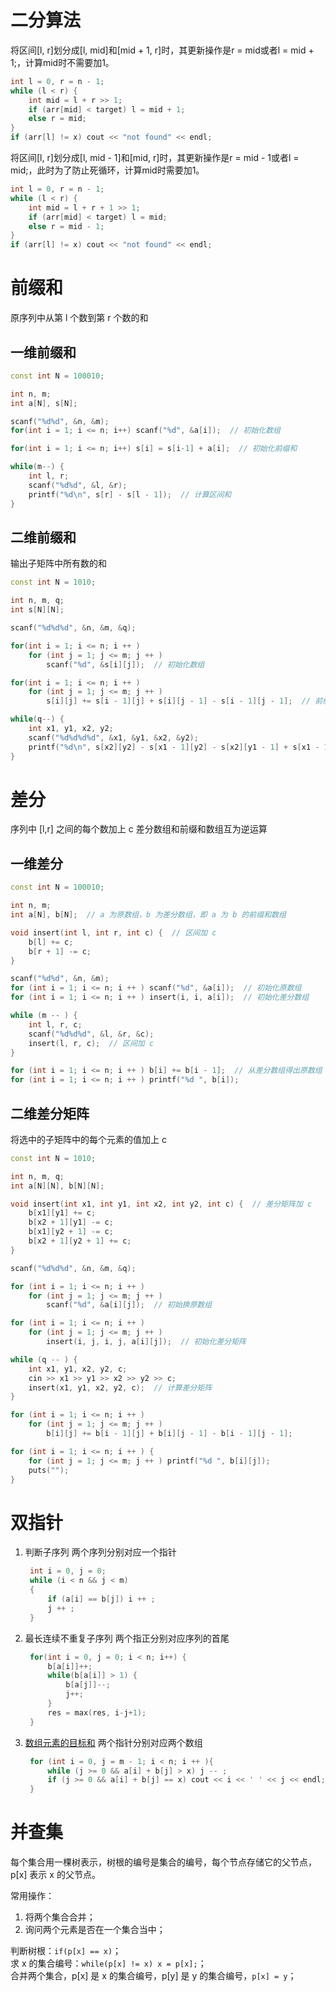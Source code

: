 # 二分算法

将区间[l, r]划分成[l, mid]和[mid + 1, r]时，其更新操作是r = mid或者l = mid + 1;，计算mid时不需要加1。
```cpp
int l = 0, r = n - 1;
while (l < r) {
    int mid = l + r >> 1;
    if (arr[mid] < target) l = mid + 1;
    else r = mid;
}
if (arr[l] != x) cout << "not found" << endl;
```

将区间[l, r]划分成[l, mid - 1]和[mid, r]时，其更新操作是r = mid - 1或者l = mid;，此时为了防止死循环，计算mid时需要加1。
```cpp
int l = 0, r = n - 1;
while (l < r) {
    int mid = l + r + 1 >> 1;
    if (arr[mid] < target) l = mid;
    else r = mid - 1;
}
if (arr[l] != x) cout << "not found" << endl;
```


# 前缀和
原序列中从第 l 个数到第 r 个数的和

## 一维前缀和
```cpp
const int N = 100010;

int n, m;
int a[N], s[N];

scanf("%d%d", &n, &m);
for(int i = 1; i <= n; i++) scanf("%d", &a[i]);  // 初始化数组

for(int i = 1; i <= n; i++) s[i] = s[i-1] + a[i];  // 初始化前缀和

while(m--) {
    int l, r;
    scanf("%d%d", &l, &r);
    printf("%d\n", s[r] - s[l - 1]);  // 计算区间和
}
```

## 二维前缀和

输出子矩阵中所有数的和
```cpp
const int N = 1010;

int n, m, q;
int s[N][N];

scanf("%d%d%d", &n, &m, &q);

for(int i = 1; i <= n; i ++ )
    for (int j = 1; j <= m; j ++ )
        scanf("%d", &s[i][j]);  // 初始化数组

for(int i = 1; i <= n; i ++ )
    for (int j = 1; j <= m; j ++ )
        s[i][j] += s[i - 1][j] + s[i][j - 1] - s[i - 1][j - 1];  // 前缀和初始化

while(q--) {
    int x1, y1, x2, y2;
    scanf("%d%d%d%d", &x1, &y1, &x2, &y2);
    printf("%d\n", s[x2][y2] - s[x1 - 1][y2] - s[x2][y1 - 1] + s[x1 - 1][y1 - 1]);  // 计算区间和
}
```


# 差分
序列中 [l,r] 之间的每个数加上 c
差分数组和前缀和数组互为逆运算

## 一维差分
```cpp
const int N = 100010;

int n, m;
int a[N], b[N];  // a 为原数组，b 为差分数组，即 a 为 b 的前缀和数组

void insert(int l, int r, int c) {  // 区间加 c
    b[l] += c;
    b[r + 1] -= c;
}

scanf("%d%d", &n, &m);
for (int i = 1; i <= n; i ++ ) scanf("%d", &a[i]);  // 初始化原数组
for (int i = 1; i <= n; i ++ ) insert(i, i, a[i]);  // 初始化差分数组

while (m -- ) {
    int l, r, c;
    scanf("%d%d%d", &l, &r, &c);
    insert(l, r, c);  // 区间加 c
}

for (int i = 1; i <= n; i ++ ) b[i] += b[i - 1];  // 从差分数组得出原数组
for (int i = 1; i <= n; i ++ ) printf("%d ", b[i]);
```

## 二维差分矩阵
将选中的子矩阵中的每个元素的值加上 c
```cpp
const int N = 1010;

int n, m, q;
int a[N][N], b[N][N];

void insert(int x1, int y1, int x2, int y2, int c) {  // 差分矩阵加 c
    b[x1][y1] += c;
    b[x2 + 1][y1] -= c;
    b[x1][y2 + 1] -= c;
    b[x2 + 1][y2 + 1] += c;
}

scanf("%d%d%d", &n, &m, &q);

for (int i = 1; i <= n; i ++ )
    for (int j = 1; j <= m; j ++ )
        scanf("%d", &a[i][j]);  // 初始换原数组

for (int i = 1; i <= n; i ++ )
    for (int j = 1; j <= m; j ++ )
        insert(i, j, i, j, a[i][j]);  // 初始化差分矩阵

while (q -- ) {
    int x1, y1, x2, y2, c;
    cin >> x1 >> y1 >> x2 >> y2 >> c;
    insert(x1, y1, x2, y2, c);  // 计算差分矩阵
}

for (int i = 1; i <= n; i ++ )
    for (int j = 1; j <= m; j ++ )
        b[i][j] += b[i - 1][j] + b[i][j - 1] - b[i - 1][j - 1];

for (int i = 1; i <= n; i ++ ) {
    for (int j = 1; j <= m; j ++ ) printf("%d ", b[i][j]);
    puts("");
}
```


# 双指针
1. 判断子序列
   两个序列分别对应一个指针
   ```cpp
    int i = 0, j = 0;
    while (i < n && j < m)
    {
        if (a[i] == b[j]) i ++ ;
        j ++ ;
    }
   ```
2. 最长连续不重复子序列
   两个指正分别对应序列的首尾
   ```cpp
    for(int i = 0, j = 0; i < n; i++) {
        b[a[i]]++;
        while(b[a[i]] > 1) {
            b[a[j]]--;
            j++;
        }
        res = max(res, i-j+1);
    }
   ```
3. [数组元素的目标和](https://www.acwing.com/problem/content/802/)
   两个指针分别对应两个数组
   ```cpp
    for (int i = 0, j = m - 1; i < n; i ++ ){
        while (j >= 0 && a[i] + b[j] > x) j -- ;
        if (j >= 0 && a[i] + b[j] == x) cout << i << ' ' << j << endl;
    }
    ```


# 并查集
每个集合用一棵树表示，树根的编号是集合的编号，每个节点存储它的父节点，p[x] 表示 x 的父节点。

常用操作：
1. 将两个集合合并；
2. 询问两个元素是否在一个集合当中；

判断树根：`if(p[x] == x)`；  
求 x 的集合编号：`while(p[x] != x) x = p[x];`；  
合并两个集合，p[x] 是 x 的集合编号，p[y] 是 y 的集合编号，`p[x] = y`；  
